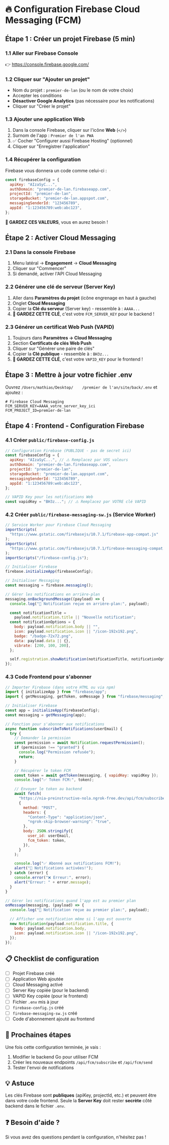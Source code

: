 # 🔥 Configuration Firebase Cloud Messaging (FCM)

## Étape 1 : Créer un projet Firebase (5 min)

### 1.1 Aller sur Firebase Console

👉 https://console.firebase.google.com/

### 1.2 Cliquer sur "Ajouter un projet"

- Nom du projet : `premier-de-lan` (ou le nom de votre choix)
- Accepter les conditions
- **Désactiver Google Analytics** (pas nécessaire pour les notifications)
- Cliquer sur "Créer le projet"

### 1.3 Ajouter une application Web

1. Dans la console Firebase, cliquer sur l'icône **Web** (`</>`)
2. Surnom de l'app : `Premier de l'an PWA`
3. ✅ Cocher "Configurer aussi Firebase Hosting" (optionnel)
4. Cliquer sur "Enregistrer l'application"

### 1.4 Récupérer la configuration

Firebase vous donnera un code comme celui-ci :

```javascript
const firebaseConfig = {
  apiKey: "AIzaSyC...",
  authDomain: "premier-de-lan.firebaseapp.com",
  projectId: "premier-de-lan",
  storageBucket: "premier-de-lan.appspot.com",
  messagingSenderId: "123456789",
  appId: "1:123456789:web:abc123",
};
```

**📝 GARDEZ CES VALEURS**, vous en aurez besoin !

## Étape 2 : Activer Cloud Messaging

### 2.1 Dans la console Firebase

1. Menu latéral → **Engagement** → **Cloud Messaging**
2. Cliquer sur "Commencer"
3. Si demandé, activer l'API Cloud Messaging

### 2.2 Générer une clé de serveur (Server Key)

1. Aller dans **Paramètres du projet** (icône engrenage en haut à gauche)
2. Onglet **Cloud Messaging**
3. Copier la **Clé du serveur** (Server key) - ressemble à : `AAAA...`
4. **📝 GARDEZ CETTE CLÉ**, c'est votre `FCM_SERVER_KEY` pour le backend !

### 2.3 Générer un certificat Web Push (VAPID)

1. Toujours dans **Paramètres → Cloud Messaging**
2. Section **Certificats de clés Web Push**
3. Cliquer sur "Générer une paire de clés"
4. Copier la **Clé publique** - ressemble à : `BH3z...`
5. **📝 GARDEZ CETTE CLÉ**, c'est votre `VAPID_KEY` pour le frontend !

## Étape 3 : Mettre à jour votre fichier .env

Ouvrez `/Users/mathias/Desktop/    /premier de l'an/site/back/.env` et ajoutez :

```env
# Firebase Cloud Messaging
FCM_SERVER_KEY=AAAA_votre_server_key_ici
FCM_PROJECT_ID=premier-de-lan
```

## Étape 4 : Frontend - Configuration Firebase

### 4.1 Créer `public/firebase-config.js`

```javascript
// Configuration Firebase (PUBLIQUE - pas de secret ici)
const firebaseConfig = {
  apiKey: "AIzaSyC...", // ⚠️ Remplacez par VOS valeurs
  authDomain: "premier-de-lan.firebaseapp.com",
  projectId: "premier-de-lan",
  storageBucket: "premier-de-lan.appspot.com",
  messagingSenderId: "123456789",
  appId: "1:123456789:web:abc123",
};

// VAPID Key pour les notifications Web
const vapidKey = "BH3z..."; // ⚠️ Remplacez par VOTRE clé VAPID
```

### 4.2 Créer `public/firebase-messaging-sw.js` (Service Worker)

```javascript
// Service Worker pour Firebase Cloud Messaging
importScripts(
  "https://www.gstatic.com/firebasejs/10.7.1/firebase-app-compat.js"
);
importScripts(
  "https://www.gstatic.com/firebasejs/10.7.1/firebase-messaging-compat.js"
);
importScripts("/firebase-config.js");

// Initialiser Firebase
firebase.initializeApp(firebaseConfig);

// Initialiser Messaging
const messaging = firebase.messaging();

// Gérer les notifications en arrière-plan
messaging.onBackgroundMessage((payload) => {
  console.log("📩 Notification reçue en arrière-plan:", payload);

  const notificationTitle =
    payload.notification.title || "Nouvelle notification";
  const notificationOptions = {
    body: payload.notification.body || "",
    icon: payload.notification.icon || "/icon-192x192.png",
    badge: "/badge-72x72.png",
    data: payload.data || {},
    vibrate: [200, 100, 200],
  };

  self.registration.showNotification(notificationTitle, notificationOptions);
});
```

### 4.3 Code Frontend pour s'abonner

```javascript
// Importer Firebase (dans votre HTML ou via npm)
import { initializeApp } from "firebase/app";
import { getMessaging, getToken, onMessage } from "firebase/messaging";

// Initialiser Firebase
const app = initializeApp(firebaseConfig);
const messaging = getMessaging(app);

// Fonction pour s'abonner aux notifications
async function subscribeToNotifications(userEmail) {
  try {
    // Demander la permission
    const permission = await Notification.requestPermission();
    if (permission !== "granted") {
      console.log("Permission refusée");
      return;
    }

    // Récupérer le token FCM
    const token = await getToken(messaging, { vapidKey: vapidKey });
    console.log("✅ Token FCM:", token);

    // Envoyer le token au backend
    await fetch(
      "https://nia-preinstructive-nola.ngrok-free.dev/api/fcm/subscribe",
      {
        method: "POST",
        headers: {
          "Content-Type": "application/json",
          "ngrok-skip-browser-warning": "true",
        },
        body: JSON.stringify({
          user_id: userEmail,
          fcm_token: token,
        }),
      }
    );

    console.log("✅ Abonné aux notifications FCM!");
    alert("🎉 Notifications activées!");
  } catch (error) {
    console.error("❌ Erreur:", error);
    alert("Erreur: " + error.message);
  }
}

// Gérer les notifications quand l'app est au premier plan
onMessage(messaging, (payload) => {
  console.log("📩 Notification reçue au premier plan:", payload);

  // Afficher une notification même si l'app est ouverte
  new Notification(payload.notification.title, {
    body: payload.notification.body,
    icon: payload.notification.icon || "/icon-192x192.png",
  });
});
```

## 📋 Checklist de configuration

- [ ] Projet Firebase créé
- [ ] Application Web ajoutée
- [ ] Cloud Messaging activé
- [ ] Server Key copiée (pour le backend)
- [ ] VAPID Key copiée (pour le frontend)
- [ ] Fichier `.env` mis à jour
- [ ] `firebase-config.js` créé
- [ ] `firebase-messaging-sw.js` créé
- [ ] Code d'abonnement ajouté au frontend

## 🚀 Prochaines étapes

Une fois cette configuration terminée, je vais :

1. Modifier le backend Go pour utiliser FCM
2. Créer les nouveaux endpoints `/api/fcm/subscribe` et `/api/fcm/send`
3. Tester l'envoi de notifications

## 💡 Astuce

Les clés Firebase sont **publiques** (apiKey, projectId, etc.) et peuvent être dans votre code frontend.
Seule la **Server Key** doit rester **secrète** côté backend dans le fichier `.env`.

## ❓ Besoin d'aide ?

Si vous avez des questions pendant la configuration, n'hésitez pas !

